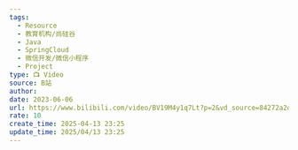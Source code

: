```yaml
---
tags:
  - Resource
  - 教育机构/尚硅谷
  - Java
  - SpringCloud
  - 微信开发/微信小程序
  - Project
type: 📺 Video
source: B站
author: 
date: 2023-06-06
url: https://www.bilibili.com/video/BV19M4y1q7Lt?p=2&vd_source=84272a2d7f72158b38778819be5bc6ad
rate: 10
create_time: 2025-04-13 23:25
update_time: 2025/04/13 23:25
---
```

